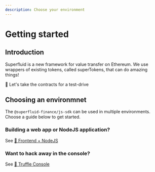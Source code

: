 ```yaml
---
description: Choose your environment
---
```


# Getting started

## Introduction

Superfluid is a new framework for value transfer on Ethereum. We use wrappers of existing tokens, called superTokens, that can do amazing things!

🚗 Let's take the contracts for a test-drive 

## Choosing an environmnet

The `@superfluid-finance/js-sdk` can be used in multiple environments. Choose a guide below to get started.

### B**uilding a web app or NodeJS application?**

See [💅 Frontend + NodeJS](frontend-+-nodejs.md)

### Want to hack away in the console? 

See [🍫 Truffle Console](setup-truffle-console.md) 







